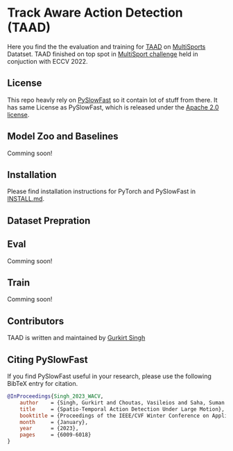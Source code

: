 # Track Aware Action Detection (TAAD)

Here you find the the evaluation and training for [TAAD](https://arxiv.org/abs/2209.02250) on [MultiSports](https://deeperaction.github.io/datasets/multisports.html) Datatset. TAAD finished on top spot in [MultiSport challenge](https://deeperaction.github.io/results/index.html) held in conjuction with ECCV 2022.

## License

This repo heavly rely on [PySlowFast](https://github.com/facebookresearch/SlowFast) so it contain lot of stuff from there. It has same License as PySlowFast, which is released under the [Apache 2.0 license](LICENSE).

## Model Zoo and Baselines

Comming soon!

## Installation

Please find installation instructions for PyTorch and PySlowFast in [INSTALL.md](INSTALL.md).

## Dataset Prepration

## Eval

Comming soon!

## Train

Comming soon!

## Contributors
TAAD is written and maintained by [Gurkirt Singh](https://gurkirt.github.io/)

## Citing PySlowFast
If you find PySlowFast useful in your research, please use the following BibTeX entry for citation.
```BibTeX
@InProceedings{Singh_2023_WACV,
    author    = {Singh, Gurkirt and Choutas, Vasileios and Saha, Suman and Yu, Fisher and Van Gool, Luc},
    title     = {Spatio-Temporal Action Detection Under Large Motion},
    booktitle = {Proceedings of the IEEE/CVF Winter Conference on Applications of Computer Vision (WACV)},
    month     = {January},
    year      = {2023},
    pages     = {6009-6018}
}
```
